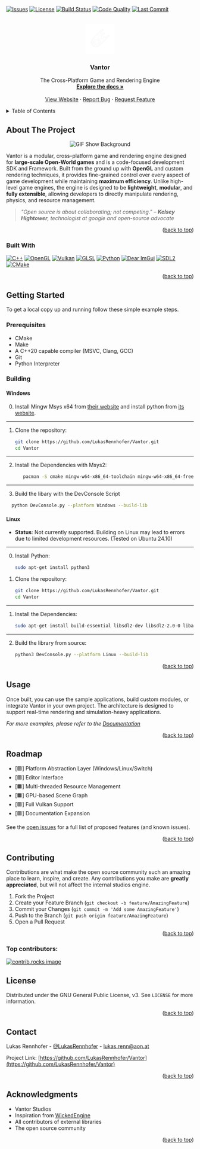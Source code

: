 <a id="readme-top"></a>

<!-- Standard Project Badges -->
[![Issues](https://img.shields.io/github/issues/LukasRennhofer/Vantor.svg?style=for-the-badge)](https://github.com/LukasRennhofer/Vantor/issues)
[![License](https://img.shields.io/github/license/LukasRennhofer/Vantor.svg?style=for-the-badge)](https://github.com/LukasRennhofer/Vantor/blob/main/LICENSE)
[![Build Status](https://img.shields.io/github/actions/workflow/status/LukasRennhofer/Vantor/build.yml?branch=main&style=for-the-badge)](https://github.com/LukasRennhofer/Vantor/actions)
[![Code Quality](https://img.shields.io/codefactor/grade/github/LukasRennhofer/Vantor?style=for-the-badge)](https://www.codefactor.io/repository/github/LukasRennhofer/Vantor)
[![Last Commit](https://img.shields.io/github/last-commit/LukasRennhofer/Vantor?style=for-the-badge)](https://github.com/LukasRennhofer/Vantor/commits)

<!-- PROJECT LOGO -->
<br />
<div align="center">
  <a href="https://github.com/LukasRennhofer/Vantor">
    <img src="config/assets/VantorLogo_main_wbg.png" alt="Logo" width="80" height="80">
  </a>

<h3 align="center">Vantor</h3>

  <p align="center">
    The Cross-Platform Game and Rendering Engine
    <br />
    <a href="https://github.com/LukasRennhofer/Vantor"><strong>Explore the docs »</strong></a>
    <br />
    <br />
    <a href="https://vantor.netlify.app/">View Website</a>
    &middot;
    <a href="https://github.com/LukasRennhofer/Vantor/issues/new?labels=bug&template=bug-report---.md">Report Bug</a>
    &middot;
    <a href="https://github.com/LukasRennhofer/Vantor/issues/new?labels=enhancement&template=feature-request---.md">Request Feature</a>
  </p>
</div>

<!-- TABLE OF CONTENTS -->
<details>
  <summary>Table of Contents</summary>
  <ol>
    <li>
      <a href="#about-the-project">About The Project</a>
      <ul>
        <li><a href="#built-with">Built With</a></li>
      </ul>
    </li>
    <li>
      <a href="#getting-started">Getting Started</a>
      <ul>
        <li><a href="#prerequisites">Prerequisites</a></li>
        <li><a href="#installation">Installation</a></li>
      </ul>
    </li>
    <li><a href="#usage">Usage</a></li>
    <li><a href="#roadmap">Roadmap</a></li>
    <li><a href="#contributing">Contributing</a></li>
    <li><a href="#license">License</a></li>
    <li><a href="#contact">Contact</a></li>
    <li><a href="#acknowledgments">Acknowledgments</a></li>
  </ol>
</details>

<!-- ABOUT THE PROJECT -->
## About The Project

<p align="center">
<img src="https://raw.githubusercontent.com/LukasRennhofer/Vantor/refs/heads/main/config/assets/gif1.gif" alt="GIF Show Background" style="">
</p>

Vantor is a modular, cross-platform game and rendering engine designed for **large-scale Open-World games** and is a code-focused development SDK and Framework. Built from the ground up with **OpenGL** and custom rendering techniques, it provides fine-grained control over every aspect of game development while maintaining **maximum efficiency**. Unlike high-level game engines, the engine is designed to be **lightweight**, **modular**, and **fully extensible**, allowing developers to directly manipulate rendering, physics, and resource management.

> *"Open source is about collaborating; not competing." – **Kelsey Hightower**, technologist at google and open-source advocate*

<p align="right">(<a href="#readme-top">back to top</a>)</p>

### Built With

[![C++][C++-badge]][C++-url] [![OpenGL][OpenGL-badge]][OpenGL-url] [![Vulkan][Vulkan-badge]][Vulkan-url] [![GLSL][GLSL-badge]][GLSL-url] [![Python][Python-badge]][Python-url] [![Dear ImGui][ImGui-badge]][ImGui-url] [![SDL2][SDL2-badge]][SDL2-url] [![CMake][CMake-badge]][CMake-url]

<p align="right">(<a href="#readme-top">back to top</a>)</p>

<!-- GETTING STARTED -->
## Getting Started

To get a local copy up and running follow these simple example steps.

### Prerequisites

* CMake
* Make
* A C++20 capable compiler (MSVC, Clang, GCC)
* Git
* Python Interpreter

### Building

#### Windows

0. Install Mingw Msys x64 from [their website](https://www.msys2.org/) and install python from [its website](https://www.python.org/).

---

1. Clone the repository:

   ```bash
   git clone https://github.com/LukasRennhofer/Vantor.git
   cd Vantor
   ```

---

2. Install the Dependencies with Msys2:

   ```bash
      pacman -S cmake mingw-w64-x86_64-toolchain mingw-w64-x86_64-freeglut mingw-w64-x86_64-assimp -S mingw-w64-x86_64-sdl2
   ```

---

3. Build the libary with the DevConsole Script
  ```bash
    python DevConsole.py --platform Windows --build-lib
   ```

#### Linux

- **Status**: Not currently supported. Building on Linux may lead to errors due to limited development resources. (Tested on Ubuntu 24.10)

---

0. Install Python: 
   ```bash
   sudo apt-get install python3
   ```

0. Clone the repository:

   ```bash
   git clone https://github.com/LukasRennhofer/Vantor.git
   cd Vantor
   ```

---

1. Install the Dependencies:

   ```bash
   sudo apt-get install build-essential libsdl2-dev libsdl2-2.0-0 libassimp-dev cmake libglm-dev libglew-dev
   ```

---

2. Build the library from source:

   ```bash
   python3 DevConsole.py --platform Linux --build-lib
   ```

<p align="right">(<a href="#readme-top">back to top</a>)</p>

<!-- USAGE EXAMPLES -->
## Usage

Once built, you can use the sample applications, build custom modules, or integrate Vantor in your own project. The architecture is designed to support real-time rendering and simulation-heavy applications.

_For more examples, please refer to the [Documentation](https://vantor.netlify.app/)_

<p align="right">(<a href="#readme-top">back to top</a>)</p>

<!-- ROADMAP -->
## Roadmap

- [🟩] Platform Abstraction Layer (Windows/Linux/Switch)
- [🟥] Editor Interface
- [🟧] Multi-threaded Resource Management
- [🟧] GPU-based Scene Graph
- [🟥] Full Vulkan Support
- [🟥] Documentation Expansion

See the [open issues](https://github.com/LukasRennhofer/Vantor/issues) for a full list of proposed features (and known issues).

<p align="right">(<a href="#readme-top">back to top</a>)</p>

<!-- CONTRIBUTING -->
## Contributing

Contributions are what make the open source community such an amazing place to learn, inspire, and create. Any contributions you make are **greatly appreciated**, but will not affect the internal studios engine.

1. Fork the Project
2. Create your Feature Branch (`git checkout -b feature/AmazingFeature`)
3. Commit your Changes (`git commit -m 'Add some AmazingFeature'`)
4. Push to the Branch (`git push origin feature/AmazingFeature`)
5. Open a Pull Request

<p align="right">(<a href="#readme-top">back to top</a>)</p>

### Top contributors:

<a href="https://github.com/LukasRennhofer/Vantor/graphs/contributors">
  <img src="https://contrib.rocks/image?repo=LukasRennhofer/Vantor" alt="contrib.rocks image" />
</a>

<!-- LICENSE -->
## License

Distributed under the GNU General Public License, v3. See `LICENSE` for more information.

<p align="right">(<a href="#readme-top">back to top</a>)</p>

<!-- CONTACT -->
## Contact

Lukas Rennhofer - [@LukasRennhofer](https://twitter.com/LukasRennhofer) - lukas.renn@aon.at

Project Link: [https://github.com/LukasRennhofer/Vantor](https://github.com/LukasRennhofer/Vantor)

<p align="right">(<a href="#readme-top">back to top</a>)</p>

<!-- ACKNOWLEDGMENTS -->
## Acknowledgments

* Vantor Studios
* Inspiration from [WickedEngine](https://github.com/turanszkij/WickedEngine)
* All contributors of external libraries
* The open source community

<p align="right">(<a href="#readme-top">back to top</a>)</p>

<!-- MARKDOWN LINKS & IMAGES -->
[contributors-shield]: https://img.shields.io/github/contributors/LukasRennhofer/Vantor.svg?style=for-the-badge
[contributors-url]: https://github.com/LukasRennhofer/Vantor/graphs/contributors
[forks-shield]: https://img.shields.io/github/forks/LukasRennhofer/Vantor.svg?style=for-the-badge
[forks-url]: https://github.com/LukasRennhofer/Vantor/network/members
[stars-shield]: https://img.shields.io/github/stars/LukasRennhofer/Vantor.svg?style=for-the-badge
[stars-url]: https://github.com/LukasRennhofer/Vantor/stargazers
[issues-shield]: https://img.shields.io/github/issues/LukasRennhofer/Vantor.svg?style=for-the-badge
[issues-url]: https://github.com/LukasRennhofer/Vantor/issues
[license-shield]: https://img.shields.io/github/license/LukasRennhofer/Vantor.svg?style=for-the-badge
[license-url]: https://github.com/LukasRennhofer/Vantor/blob/master/LICENSE.txt
[linkedin-shield]: https://img.shields.io/badge/-LinkedIn-black.svg?style=for-the-badge&logo=linkedin&colorB=555
[linkedin-url]: https://linkedin.com/in/lukas-rennhofer
[C++-badge]: https://img.shields.io/badge/C%2B%2B-00599C?style=for-the-badge&logo=c%2B%2B&logoColor=white
[C++-url]: https://isocpp.org/
[OpenGL-badge]: https://img.shields.io/badge/OpenGL-5586A4?style=for-the-badge&logo=opengl&logoColor=white
[OpenGL-url]: https://www.opengl.org/
[Vulkan-badge]: https://img.shields.io/badge/Vulkan-AC162C?style=for-the-badge&logo=vulkan&logoColor=white
[Vulkan-url]: https://www.khronos.org/vulkan/
[GLSL-badge]: https://img.shields.io/badge/GLSL-FF6C00?style=for-the-badge&logo=opengl&logoColor=white
[GLSL-url]: https://www.khronos.org/opengl/wiki/OpenGL_Shading_Language
[Python-badge]: https://img.shields.io/badge/Python-3670A0?style=for-the-badge&logo=python&logoColor=white
[Python-url]: https://www.python.org/
[ImGui-badge]: https://img.shields.io/badge/ImGui-9C27B0?style=for-the-badge
[ImGui-url]: https://github.com/ocornut/imgui
[Raylib-badge]: https://img.shields.io/badge/Raylib-000000?style=for-the-badge
[Raylib-url]: https://www.raylib.com/
[SDL2-badge]: https://img.shields.io/badge/SDL2-FF6C00?style=for-the-badge
[SDL2-url]: https://www.libsdl.org/
[CMake-badge]: https://img.shields.io/badge/CMake-064F8C?style=for-the-badge&logo=cmake&logoColor=white
[CMake-url]: https://cmake.org/